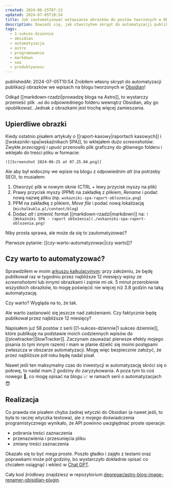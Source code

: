 ```yaml
---
created: 2024-06-25T07:13
updated: 2024-07-05T10:54
title: Jak zautomatyzować wstawianie obrazków do postów tworzonych w Obsidian?
description: Dowiedz się, jak stworzyłem skrypt do automatyzacji publikacji obrazków we wpisach na blogu Astro tworzonych w Obsidian. Zobacz, jak zaoszczędzić czas na formatowanie markdown i przenoszenie plików graficznych.
tags:
  - 1-sukces-dziennie
  - obsidian
  - automatyzacja
  - astro
  - programowanie
  - markdown
  - seo
  - produktywnosc
---
```

publishedAt: 2024-07-05T10:54
Zrobiłem własny skrypt do automatyzacji publikacji obrazków we wpisach na blogu tworzonych w [Obsidian](https://obsidian.md)!

Odkąd [[markdown-rzadzi|prowadzę bloga na Astro]], to wystarczy przenieść plik `.md` do odpowiedniego folderu wewnątrz Obsidian, aby go opublikować. Jednak z obrazkami jest trochę więcej zamieszania.

## Upierdliwe obrazki

Kiedy ostatnio pisałem artykuły o [[raport-kasowy|raportach kasowych]] i [[wskazniki-spa|wskaźnikach SPA]], to wklejałem dużo *screenshotów*. Zwykłe *przeciągnij i upuść* przenosiło plik graficzny do głównego folderu i wklejało do treści pliku w formacie:

`![[Screenshot 2024-06-25 at 07.25.04.png]]`

Ale aby był widoczny we wpisie na blogu z odpowiednim *alt* (na potrzeby SEO), to musiałem:
1. Otworzyć plik w nowym oknie (CTRL + lewy przycisk myszy na plik)
2. Prawy przycisk myszy (PPM) na zakładkę z plikiem, *Rename* i podać nową nazwę pliku (np. `wskazniki-spa-raport-oblozenia.png`)
4. PPM na zakładkę z plikiem, *Move file* i podać nową lokalizację (`michalkukla.pl/content/blog`)
5. Dodać *alt* i zmienić format [[markdown-rzadzi|markdown]] na: ``![Wskaźniki SPA - raport obłożenia](./wskazniki-spa-raport-oblozenia.png)``

Niby prosta sprawa, ale może da się to zautomatyzować?

Pierwsze pytanie: [[czy-warto-automatyzowac|czy warto]]?

## Czy warto to automatyzować?

Sprawdziłem w moim [arkuszu kalkulacyjnym](https://docs.google.com/spreadsheets/d/1JNkBThPDiliYwiC8k7cujK9iHpv8Pb6TXm8Tm-EPXpY/edit?gid=0#gid=0): przy założeniu, że będę publikował raz w tygodniu przez najbliższe 12 miesięcy wpisy ze *screenshotami* lub innymi obrazkami i zajmie mi ok. 5 minut przerobienie wszystkich obrazków, to mogę poświęcić nie więcej niż 3.8 godzin na taką automatyzację.

Czy warto? Wygląda na to, że tak.

Ale warto zastanowić się jeszcze nad założeniami. Czy faktycznie będę publikował przez najbliższe 12 miesięcy?

Napisałem już 58 postów z serii [[1-sukces-dziennie|1 sukces dziennie]], które publikuję na podstawie moich codziennych wpisów do [[slowtracker|SlowTracker]]. Zaczynam zauważać pierwsze efekty mojego pisania (o tym innym razem) i mam w planie dzielić się moimi postępami zwłaszcza w obszarze automatyzacji. Mogę więc bezpiecznie założyć, że przez najbliższe pół roku będę nadal pisał.

Nawet jeśli ten maksymalny czas do inwestycji w automatyzację skróci się o połowę, to nadal mam 2 godziny do zaryzykowania. A poza tym to coś nowego 🤩, co mogę opisać na blogu 📈 w ramach serii o automatyzacjach 😇 

## Realizacja

Co prawda nie pisałem chyba żadnej wtyczki do Obsidian (a nawet jeśli, to była to raczej wtyczka testowa), ale z mojego doświadczenia programistycznego wynikało, że API powinno uwzględniać proste operacje:
- pobrania treści zaznaczenia
- przenazwienia i przesunięcia pliku
- zmiany treści zaznaczenia

Okazało się to być mega proste. Poszło gładko i zajęło z testami oraz poprawkami może pół godziny, bo wystarczyło dokładnie opisać co chciałem osiągnąć i wkleić w [Chat GPT](https://chatgpt.com/share/b916ee4f-9e78-445d-8c4f-836992cbad4f).

Cały kod źródłowy znajdziesz w repozytorium [degregar/astro-blog-image-renamer-obisidian-plugin](https://github.com/degregar/astro-blog-image-renamer-obisidian-plugin).
